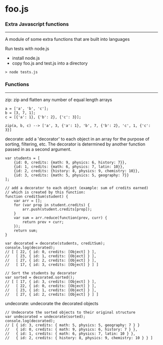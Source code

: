 # foo.js

### Extra Javascript functions
---

A module of some extra functions that are built into languages

Run tests with node.js
- install node.js
- copy foo.js and test.js into a directory
```
> node tests.js
```

### Functions
---

zip: zip and flatten any number of equal length arrays
```
a = ['a', 'b', 'c'];
b = [3, 7, 1];
c = [{'a': 1}, {'b': 2}, {'c': 3}];

zip(a, b, c) --> ['a', 3, {'a': 1}, 'b', 7, {'b': 2}, 'c', 1, {'c': 3}]
```

decorate: add a 'decorator' to each object in an array for the purpose of sorting, filtering, etc. The decorator is determined by another function passed in as a second argument.
```
var students = [
    {id: 0, credits: {math: 9, physics: 6, history: 7}},
    {id: 1, credits: {math: 6, physics: 7, latin: 10}},
    {id: 2, credits: {history: 8, physics: 9, chemistry: 10}},
    {id: 3, credits: {math: 5, physics: 5, geography: 7}}
];

// add a decorator to each object (example: sum of credits earned)
// which is created by this function:
function creditSum(student) {
    var arr = [];
    for (var prop in student.credits) {
        arr.push(student.credits[prop]);
    }
    var sum = arr.reduce(function(prev, curr) {
        return prev + curr;
    });
    return sum;
}

var decorated = decorate(students, creditSum);
console.log(decorated);
// [ [ 22, { id: 0, credits: [Object] } ],
//   [ 23, { id: 1, credits: [Object] } ],
//   [ 27, { id: 2, credits: [Object] } ],
//   [ 17, { id: 3, credits: [Object] } ] ]

// Sort the students by decorator
var sorted = decorated.sorted();
// [ [ 17, { id: 3, credits: [Object] } ],
//   [ 22, { id: 0, credits: [Object] } ],
//   [ 23, { id: 1, credits: [Object] } ],
//   [ 27, { id: 2, credits: [Object] } ] ]
```

undecorate: undecorate the decorated objects
```
// Undecorate the sorted objects to their original structure
var undecorated = undecorate(sorted);
console.log(decorated);
// [ { id: 3, credits: { math: 5, physics: 5, geography: 7 } }
//   { id: 0, credits: { math: 9, physics: 6, history: 7 } },
//   { id: 1, credits: { math: 6, physics: 7, latin: 10 } },
//   { id: 2, credits: { history: 8, physics: 9, chemistry: 10 } } ]
```

